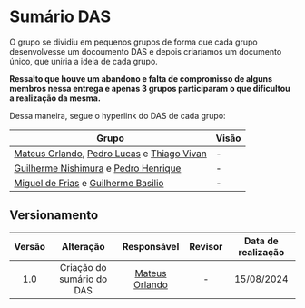 # Sumário DAS

O grupo se dividiu em pequenos grupos de forma que cada grupo desenvolvesse um docoumento DAS e depois criaríamos um documento único, que uniria a ideia de cada grupo.

**Ressalto que houve um abandono e falta de compromisso de alguns membros nessa entrega e apenas 3 grupos participaram o que dificultou a realização da mesma.**

Dessa maneira, segue o hyperlink do DAS de cada grupo:

| Grupo            | Visão                                                                                                  |
|-------------------------------------------------|-------------------------------------------------------------------------|
| [Mateus Orlando](https://github.com/MateusPy), [Pedro Lucas](https://github.com/AlefMemTav) e [Thiago Vivan](https://github.com/thiago-vivan)  |        -   |
| [Guilherme Nishimura](https://github.com/Guilherme-Nishi) e [Pedro Henrique](https://github.com/pehenobra2)    |        -                                           |
| [Miguel de Frias](https://github.com/migueldefrias) e [Guilherme Basilio](https://github.com/GuilhermeBES) |        -                                       |


## Versionamento

| Versão | Alteração |  Responsável  | Revisor | Data de realização |
| :------: | :---: | :-----: | :----: | :----: |
| 1.0    | Criação do sumário do DAS | [Mateus Orlando](https://github.com/MateusPy) | - | 15/08/2024 |